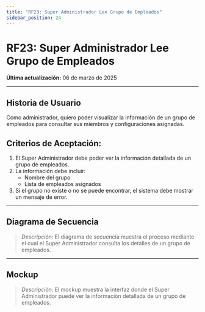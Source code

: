 ```yaml
---
title: "RF23: Super Administrador Lee Grupo de Empleados"  
sidebar_position: 24
---
```


# RF23: Super Administrador Lee Grupo de Empleados  

**Última actualización:** 06 de marzo de 2025  

---

## Historia de Usuario  

Como administrador, quiero poder visualizar la información de un grupo de empleados para consultar sus miembros y configuraciones asignadas.

## **Criterios de Aceptación:**  

1. El Super Administrador debe poder ver la información detallada de un grupo de empleados.  
2. La información debe incluir:  
   - Nombre del grupo  
   - Lista de empleados asignados  
3. Si el grupo no existe o no se puede encontrar, el sistema debe mostrar un mensaje de error.  

---

## **Diagrama de Secuencia**  

> *Descripción*: El diagrama de secuencia muestra el proceso mediante el cual el Super Administrador consulta los detalles de un grupo de empleados.  

---

## **Mockup**  

> *Descripción*: El mockup muestra la interfaz donde el Super Administrador puede ver la información detallada de un grupo de empleados.  

